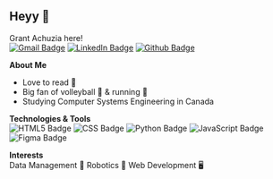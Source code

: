 ## **Heyy** 👋

Grant Achuzia here! <br>
[![Gmail Badge](https://img.shields.io/badge/Gmail-D14836?style=for-the-badge&logo=gmail&logoColor=white&link=mailto:achuziaduby@gmail.com)](mailto:achuziaduby@gmail.com)
[![LinkedIn Badge](https://img.shields.io/badge/LinkedIn-0077B5?style=for-the-badge&logo=linkedin&logoColor=white&link=inkedin.com/in/grant-achuzia-8259251b8/)](https://www.linkedin.com/in/grant-achuzia-8259251b8/)
[![Github Badge](https://img.shields.io/badge/GitHub-100000?style=for-the-badge&logo=github&logoColor=white)](https://github.com/GAchuzia)

**About Me** <br>
- Love to read 📖
- Big fan of volleyball 🏐 & running 👟
- Studying Computer Systems Engineering in Canada

**Technologies & Tools** <br>
![HTML5 Badge](https://img.shields.io/badge/HTML5-E34F26?style=for-the-badge&logo=html5&logoColor=white)
![CSS Badge](https://img.shields.io/badge/CSS3-1572B6?style=for-the-badge&logo=css3&logoColor=white) 
![Python Badge](https://img.shields.io/badge/Python-FFD43B?style=for-the-badge&logo=python&logoColor=blue) 
![JavaScript Badge](https://img.shields.io/badge/JavaScript-323330?style=for-the-badge&logo=javascript&logoColor=F7DF1E) 
![Figma Badge](https://img.shields.io/badge/Figma-F24E1E?style=for-the-badge&logo=figma&logoColor=white)

**Interests** <br>
Data Management 💾
Robotics 🤖 Web Development 🖥️

<!---
GAchuzia/GAchuzia is a ✨ special ✨ repository because its `README.md` (this file) appears on your GitHub profile.
You can click the Preview link to take a look at your changes.
--->
